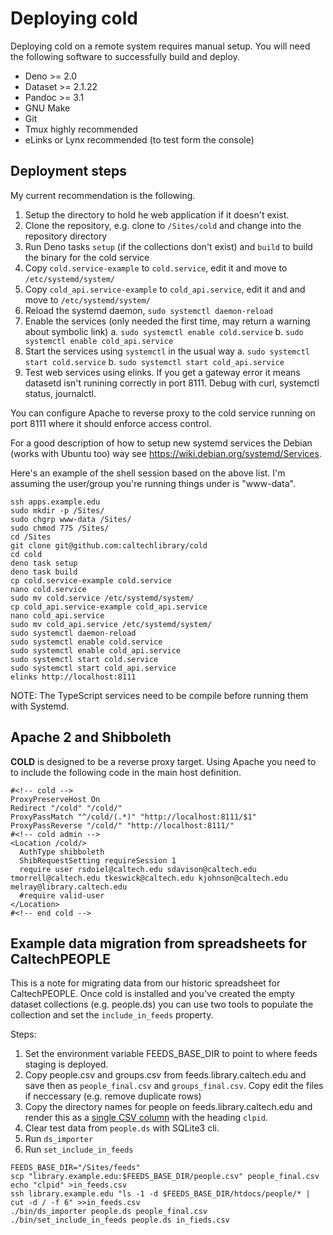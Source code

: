 
# Deploying **cold**

Deploying cold on a remote system requires manual setup.  You will need the following software to successfully build and deploy.

- Deno >= 2.0
- Dataset >= 2.1.22
- Pandoc >= 3.1
- GNU Make
- Git
- Tmux highly recommended
- eLinks or Lynx recommended (to test form the console)

## Deployment steps

My current recommendation is the following.

1. Setup the directory to hold he web application if it doesn't exist.
2. Clone the repository, e.g. clone to `/Sites/cold` and change into the repository directory
3. Run Deno tasks `setup` (if the collections don't exist) and `build` to build the binary for the cold service
5. Copy `cold.service-example` to `cold.service`, edit it and move to `/etc/systemd/system/`
6. Copy `cold_api.service-example` to `cold_api.service`, edit it and and move to `/etc/systemd/system/`
7. Reload the systemd daemon, `sudo systemctl daemon-reload`
8. Enable the services (only needed the first time, may return a warning about symbolic link)
    a. `sudo systemctl enable cold.service`
    b. `sudo systemctl enable cold_api.service`
9. Start the services using `systemctl` in the usual way
    a. `sudo systemctl start cold.service`
    b. `sudo systemctl start cold_api.service`
10. Test web services using elinks. If you get a gateway error it means datasetd isn't runining correctly in port 8111. Debug with curl, systemctl status, journalctl.

You can configure Apache to reverse proxy to the cold service running on port 8111 where it should enforce access control.

For a good description of how to setup new systemd services the Debian (works with Ubuntu too) way see <https://wiki.debian.org/systemd/Services>.

Here's an example of the shell session based on the above list. I'm assuming the user/group you're running things under is "www-data".

~~~shell
ssh apps.example.edu
sudo mkdir -p /Sites/
sudo chgrp www-data /Sites/
sudo chmod 775 /Sites/
cd /Sites
git clone git@github.com:caltechlibrary/cold
cd cold
deno task setup
deno task build
cp cold.service-example cold.service
nano cold.service
sudo mv cold.service /etc/systemd/system/
cp cold_api.service-example cold_api.service
nano cold_api.service
sudo mv cold_api.service /etc/systemd/system/
sudo systemctl daemon-reload
sudo systemctl enable cold.service
sudo systemctl enable cold_api.service
sudo systemctl start cold.service
sudo systemctl start cold_api.service
elinks http://localhost:8111
~~~

NOTE: The TypeScript services need to be compile before running them with Systemd.

## Apache 2 and Shibboleth

**COLD** is designed to be a reverse proxy target. Using Apache you need to to include the following code in the main host definition.

~~~
#<!-- cold -->
ProxyPreserveHost On
Redirect "/cold" "/cold/"
ProxyPassMatch "^/cold/(.*)" "http://localhost:8111/$1"
ProxyPassReverse "/cold/" "http://localhost:8111/"
#<!-- cold admin -->
<Location /cold/>
  AuthType shibboleth
  ShibRequestSetting requireSession 1
  require user rsdoiel@caltech.edu sdavison@caltech.edu tmorrell@caltech.edu tkeswick@caltech.edu kjohnson@caltech.edu melray@library.caltech.edu
  #require valid-user
</Location>
#<!-- end cold -->
~~~


## Example data migration from spreadsheets for CaltechPEOPLE

This is a note for migrating data from our historic spreadsheet for CaltechPEOPLE. Once cold is installed and you've created the empty
dataset collections (e.g. people.ds) you can use two tools to populate the collection and set the `include_in_feeds` property.

Steps:

1. Set the environment variable FEEDS_BASE_DIR to point to where feeds staging is deployed.
2. Copy people.csv and groups.csv from feeds.library.caltech.edu and save then as `people_final.csv` and `groups_final.csv`.  Copy edit the files if neccessary (e.g. remove duplicate rows)
3. Copy the directory names for people on feeds.library.caltech.edu and render this as a [single CSV column](in_feeds.csv-example) with the heading `clpid`.
4. Clear test data from `people.ds` with SQLite3 cli.
5. Run `ds_importer`
6. Run `set_include_in_feeds`

~~~shell
FEEDS_BASE_DIR="/Sites/feeds"
scp "library.example.edu:$FEEDS_BASE_DIR/people.csv" people_final.csv
echo "clpid" >in_feeds.csv
ssh library.example.edu "ls -1 -d $FEEDS_BASE_DIR/htdocs/people/* | cut -d / -f 6" >>in_feeds.csv
./bin/ds_importer people.ds people_final.csv
./bin/set_include_in_feeds people.ds in_fieds.csv
~~~
